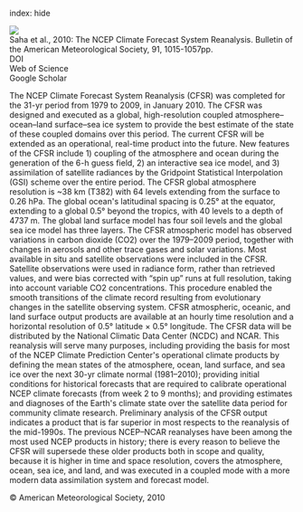 index: hide

<div class="Citation">
    <div class="Citation-thumb CitationThumb-linked"  data-href="https://doi.org/10.1175/2010bams3001.1">
      <img src="https://static.claimspace.cloud/climate-study-static/refs/thumbs/3/Saha_et_al_2010-thumb.png" />
    </div>

  <div class="Citation-body">
    <div class="Citation-text">Saha et al., 2010: The NCEP Climate Forecast System Reanalysis. <span class="Article-journal">Bulletin of the American Meteorological Society, </span><span class="Article-volume">91, </span>1015-1057pp.</div>
    <div class="Citation-links">
      <div class="CitationLink" data-href="https://doi.org/10.1175/2010bams3001.1">
        <div class="CitationLink-icon CitationLink-Doi"></div>
        <div class="CitationLink-text">DOI</div>
      </div>
      <div class="CitationLink" data-href="http://cel.webofknowledge.com/InboundService.do?customersID=atyponcel&smartRedirect=yes&mode=FullRecord&IsProductCode=Yes&product=CEL&Init=Yes&Func=Frame&action=retrieve&SrcApp=literatum&SrcAuth=atyponcel&SID=7CNc3cIRaBKjGbSujFM&UT=WOS:000281704700004">
        <div class="CitationLink-icon CitationLink-Isi"></div>
        <div class="CitationLink-text">Web of Science</div>
      </div>
      <div class="CitationLink" data-href="https://scholar.google.com/scholar?q=10.1175/2010bams3001.1">
        <div class="CitationLink-icon CitationLink-Scholar"></div>
        <div class="CitationLink-text">Google Scholar</div>
      </div>
    </div>
  </div>
</div>

The NCEP Climate Forecast System Reanalysis (CFSR) was completed for the 31-yr period from 1979 to 2009, in January 2010. The CFSR was designed and executed as a global, high-resolution coupled atmosphere–ocean–land surface–sea ice system to provide the best estimate of the state of these coupled domains over this period. The current CFSR will be extended as an operational, real-time product into the future. New features of the CFSR include 1) coupling of the atmosphere and ocean during the generation of the 6-h guess field, 2) an interactive sea ice model, and 3) assimilation of satellite radiances by the Gridpoint Statistical Interpolation (GSI) scheme over the entire period. The CFSR global atmosphere resolution is ~38 km (T382) with 64 levels extending from the surface to 0.26 hPa. The global ocean's latitudinal spacing is 0.25° at the equator, extending to a global 0.5° beyond the tropics, with 40 levels to a depth of 4737 m. The global land surface model has four soil levels and the global sea ice model has three layers. The CFSR atmospheric model has observed variations in carbon dioxide (CO2) over the 1979–2009 period, together with changes in aerosols and other trace gases and solar variations. Most available in situ and satellite observations were included in the CFSR. Satellite observations were used in radiance form, rather than retrieved values, and were bias corrected with “spin up” runs at full resolution, taking into account variable CO2 concentrations. This procedure enabled the smooth transitions of the climate record resulting from evolutionary changes in the satellite observing system. CFSR atmospheric, oceanic, and land surface output products are available at an hourly time resolution and a horizontal resolution of 0.5° latitude × 0.5° longitude. The CFSR data will be distributed by the National Climatic Data Center (NCDC) and NCAR. This reanalysis will serve many purposes, including providing the basis for most of the NCEP Climate Prediction Center's operational climate products by defining the mean states of the atmosphere, ocean, land surface, and sea ice over the next 30-yr climate normal (1981–2010); providing initial conditions for historical forecasts that are required to calibrate operational NCEP climate forecasts (from week 2 to 9 months); and providing estimates and diagnoses of the Earth's climate state over the satellite data period for community climate research. Preliminary analysis of the CFSR output indicates a product that is far superior in most respects to the reanalysis of the mid-1990s. The previous NCEP–NCAR reanalyses have been among the most used NCEP products in history; there is every reason to believe the CFSR will supersede these older products both in scope and quality, because it is higher in time and space resolution, covers the atmosphere, ocean, sea ice, and land, and was executed in a coupled mode with a more modern data assimilation system and forecast model.

<div class="Citation-copy">
&copy; American Meteorological Society, 2010
</div>